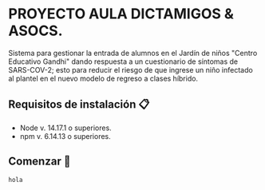 # PROYECTO AULA DICTAMIGOS & ASOCS.
Sistema para gestionar la entrada de alumnos en el Jardín de niños "Centro Educativo Gandhi" dando respuesta a un cuestionario de síntomas de SARS-COV-2; esto para reducir el riesgo de que ingrese un niño infectado al plantel en el nuevo modelo de regreso a clases híbrido.
## Requisitos de instalación 📋
- Node v. 14.17.1 o superiores.
- npm v. 6.14.13 o superiores.
## Comenzar 🚀
```
hola
```

